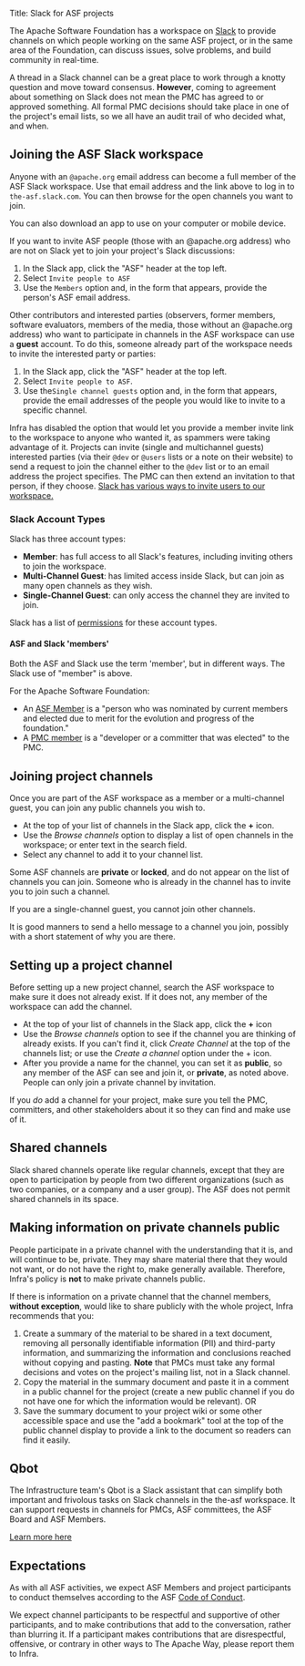 Title: Slack for ASF projects

The Apache Software Foundation has a workspace on <a href="https://the-asf.slack.com/" target="_blank">Slack</a> to provide channels on which people working on the same ASF project, or in the same area of the Foundation, can discuss issues, solve problems, and build community in real-time.

A thread in a Slack channel can be a great place to work through a knotty question and move toward consensus. **However**, coming to agreement about something on Slack does not mean the PMC has agreed to or approved something. All formal PMC decisions should take place in one of the project's email lists, so we all have an audit trail of who decided what, and when.

## Joining the ASF Slack workspace

Anyone with an `@apache.org` email address can become a full member of the ASF Slack workspace. Use that email address and the link above to log in to `the-asf.slack.com`. You can then browse for the open channels you want to join.

You can also download an app to use on your computer or mobile device.

If you want to invite ASF people (those with an @apache.org address) who are not on Slack yet to join your project's Slack discussions:

  1. In the Slack app, click the "ASF" header at the top left.
  2. Select `Invite people to ASF`
  3. Use the `Members` option and, in the form that appears, provide the person's ASF email address.

Other contributors and interested parties (observers, former members, software evaluators, members of the media, those without an @apache.org address) who want to participate in channels in the ASF workspace can use a **guest** account. To do this, someone already part of the workspace needs to invite the interested party or parties:

  1. In the Slack app, click the "ASF" header at the top left.
  2. Select `Invite people to ASF`.
  3. Use the`Single channel guests` option and, in the form that appears, provide the email addresses of the people you would like to invite to a specific channel.

Infra has disabled the option that would let you provide a member invite link to the workspace to anyone who wanted it, as spammers were taking advantage of it. Projects can invite (single and multichannel guests) interested parties (via their `@dev` or `@users` lists or a note on their website) to send a request to join the channel either to the `@dev` list or to an email address the project specifies. The PMC can then extend an invitation to that person, if they choose. <a href="https://slack.com/help/articles/201330256-Invite-new-members-to-your-workspace" target="_blank">Slack has various ways to invite users to our workspace.</a>

### Slack Account Types

Slack has three account types:
  - **Member**: has full access to all Slack's features, including inviting others to join the workspace.
  - **Multi-Channel Guest**: has limited access inside Slack, but can join as many open channels as they wish. 
  - **Single-Channel Guest**: can only access the channel they are invited to join.

Slack has a list of <a href="https://slack.com/help/articles/201314026-Permissions-on-a-Slack-workspace" target="_blank">permissions</a> for these account types. 

#### ASF and Slack 'members'

Both the ASF and Slack use the term 'member', but in different ways. The Slack use of "member" is above.

For the Apache Software Foundation:

- An <a href="https://www.apache.org/foundation/how-it-works.html#asf-members" target="_blank">ASF Member</a> is a "person who was nominated by current members and elected due to merit for the evolution and progress of the foundation."
 - A <a href="https://www.apache.org/foundation/how-it-works.html#pmc-members" target="_blank">PMC member</a> is a "developer or a committer that was elected" to the PMC.

## Joining project channels

Once you are part of the ASF workspace as a member or a multi-channel guest, you can join any public channels you wish to. 

 - At the top of your list of channels in the Slack app, click the **+** icon.
 - Use the _Browse channels_ option to display a list of open channels in the workspace; or enter text in the search field.
 - Select any channel to add it to your channel list.
 
 Some ASF channels are **private** or **locked**, and do not appear on the list of channels you can join. Someone who is already in the channel has to invite you to join such a channel.
 
If you are a single-channel guest, you cannot join other channels.
 
It is good manners to send a hello message to a channel you join, possibly with a short statement of why you are there.


## Setting up a project channel

Before setting up a new project channel, search the ASF workspace to make sure it does not already exist. If it does not, any member of the workspace can add the channel.

  - At the top of your list of channels in the Slack app, click the **+** icon
  - Use the _Browse channels_ option to see if the channel you are thinking of already exists. If you can't find it, click _Create Channel_ at the top of the channels list; or use the _Create a channel_ option under the + icon.
  - After you provide a name for the channel, you can set it as **public**, so any member of the ASF can see and join it, or **private**, as noted above. People can only join a private channel by invitation.

If you _do_ add a channel for your project, make sure you tell the PMC, committers, and other stakeholders about it so they can find and make use of it.

## Shared channels

Slack shared channels operate like regular channels, except that they are open to participation by people from two different organizations (such as two companies, or a company and a user group). The ASF does not permit shared channels in its space.

## Making information on private channels public

People participate in a private channel with the understanding that it is, and will continue to be, private. They may share material there that they would not want, or do not have the right to, make generally available. Therefore, Infra's policy is **not** to make private channels public.

If there is information on a private channel that the channel members, **without exception**, would like to share publicly with the whole project, Infra recommends that you:

  1. Create a summary of the material to be shared in a text document, removing all personally identifiable information (PII) and third-party information, and summarizing the information and conclusions reached without copying and pasting. **Note** that PMCs must take any formal decisions and votes on the project's mailing list, not in a Slack channel.
  2. Copy the material in the summary document and paste it in a comment in a public channel for the project (create a new public channel if you do not have one for which the information would be relevant). OR
  3. Save the summary document to your project wiki or some other accessible space and use the "add a bookmark" tool at the top of the public channel display to provide a link to the document so readers can find it easily.

## Qbot
The Infrastructure team's Qbot is a Slack assistant that can simplify both important and frivolous tasks on Slack channels in the the-asf workspace. It can support requests in channels for PMCs, ASF committees, the ASF Board and ASF Members.

[Learn more here](qbot.html)

## Expectations

As with all ASF activities, we expect ASF Members and project participants to conduct themselves according to the ASF <a href="https://www.apache.org/foundation/policies/conduct.html" target="_blank">Code of Conduct</a>. 

We expect channel participants to be respectful and supportive of other participants, and to make contributions that add to the conversation, rather than blurring it. If a participant makes contributions that are disrespectful, offensive, or contrary in other ways to The Apache Way, please report them to Infra.

